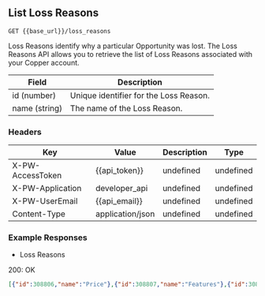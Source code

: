 ## List Loss Reasons

```GET {{base_url}}/loss_reasons```

Loss Reasons identify why a particular Opportunity was lost. The Loss Reasons API allows you to retrieve the list of Loss Reasons associated with your Copper account.


|     Field     |              Description               |
| ------------- | -------------------------------------- |
| id (number)   | Unique identifier for the Loss Reason. |
| name  (string) | The name of the Loss Reason.          |

### Headers

Key | Value | Description | Type
--- | --- | --- | ---
X-PW-AccessToken | {{api_token}} | undefined | undefined
X-PW-Application | developer_api | undefined | undefined
X-PW-UserEmail | {{api_email}} | undefined | undefined
Content-Type | application/json | undefined | undefined
### Example Responses

- Loss Reasons

200: OK
```json
[{"id":308806,"name":"Price"},{"id":308807,"name":"Features"},{"id":308808,"name":"Competitor"}]
```